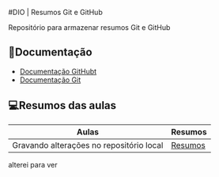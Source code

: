 #DIO | Resumos Git e GitHub


Repositório para armazenar resumos Git e GitHub

## 📒Documentação
- [Documentação GitHubt](https://docs.github.com/pt)
- [Documentação Git](https://git-scm.com/doc)

## 💻Resumos das aulas

| Aulas | Resumos |
|-------|---------|
|Gravando alterações no repositório local| [Resumos]()
 alterei para ver
